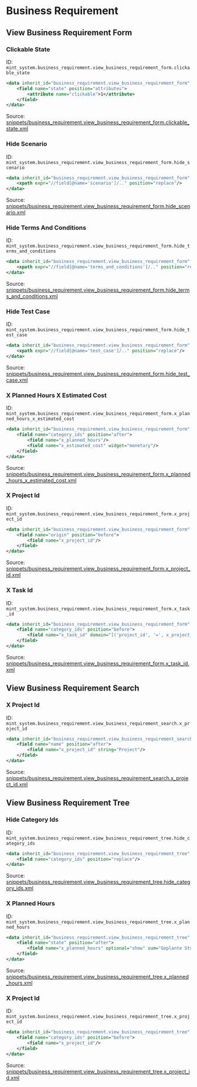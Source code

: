 # Business Requirement

## View Business Requirement Form

### Clickable State

ID: `mint_system.business_requirement.view_business_requirement_form.clickable_state`

```xml
<data inherit_id="business_requirement.view_business_requirement_form" priority="50">
    <field name="state" position="attributes">
        <attribute name="clickable">1</attribute>
    </field>
</data>

```
Source: [snippets/business_requirement.view_business_requirement_form.clickable_state.xml](https://github.com/Mint-System/Odoo-Build/tree/main/snippets/business_requirement.view_business_requirement_form.clickable_state.xml)

### Hide Scenario

ID: `mint_system.business_requirement.view_business_requirement_form.hide_scenario`

```xml
<data inherit_id="business_requirement.view_business_requirement_form" priority="50">
    <xpath expr="//field[@name='scenario']/.." position="replace"/>
</data>

```
Source: [snippets/business_requirement.view_business_requirement_form.hide_scenario.xml](https://github.com/Mint-System/Odoo-Build/tree/main/snippets/business_requirement.view_business_requirement_form.hide_scenario.xml)

### Hide Terms And Conditions

ID: `mint_system.business_requirement.view_business_requirement_form.hide_terms_and_conditions`

```xml
<data inherit_id="business_requirement.view_business_requirement_form" priority="50">
    <xpath expr="//field[@name='terms_and_conditions']/.." position="replace"/>
</data>

```
Source: [snippets/business_requirement.view_business_requirement_form.hide_terms_and_conditions.xml](https://github.com/Mint-System/Odoo-Build/tree/main/snippets/business_requirement.view_business_requirement_form.hide_terms_and_conditions.xml)

### Hide Test Case

ID: `mint_system.business_requirement.view_business_requirement_form.hide_test_case`

```xml
<data inherit_id="business_requirement.view_business_requirement_form" priority="50">
    <xpath expr="//field[@name='test_case']/.." position="replace"/>
</data>

```
Source: [snippets/business_requirement.view_business_requirement_form.hide_test_case.xml](https://github.com/Mint-System/Odoo-Build/tree/main/snippets/business_requirement.view_business_requirement_form.hide_test_case.xml)

### X Planned Hours X Estimated Cost

ID: `mint_system.business_requirement.view_business_requirement_form.x_planned_hours_x_estimated_cost`

```xml
<data inherit_id="business_requirement.view_business_requirement_form" priority="50">
    <field name="category_ids" position="after">
        <field name="x_planned_hours"/>
        <field name="x_estimated_cost" widget="monetary"/>
    </field>
</data>

```
Source: [snippets/business_requirement.view_business_requirement_form.x_planned_hours_x_estimated_cost.xml](https://github.com/Mint-System/Odoo-Build/tree/main/snippets/business_requirement.view_business_requirement_form.x_planned_hours_x_estimated_cost.xml)

### X Project Id

ID: `mint_system.business_requirement.view_business_requirement_form.x_project_id`

```xml
<data inherit_id="business_requirement.view_business_requirement_form" priority="50">
    <field name="origin" position="before">
        <field name="x_project_id"/>
    </field>
</data>

```
Source: [snippets/business_requirement.view_business_requirement_form.x_project_id.xml](https://github.com/Mint-System/Odoo-Build/tree/main/snippets/business_requirement.view_business_requirement_form.x_project_id.xml)

### X Task Id

ID: `mint_system.business_requirement.view_business_requirement_form.x_task_id`

```xml
<data inherit_id="business_requirement.view_business_requirement_form" priority="50">
    <field name="category_ids" position="before">
        <field name="x_task_id" domain="[('project_id', '=', x_project_id)]" context="{'default_project_id': x_project_id}"/>
    </field>
</data>

```
Source: [snippets/business_requirement.view_business_requirement_form.x_task_id.xml](https://github.com/Mint-System/Odoo-Build/tree/main/snippets/business_requirement.view_business_requirement_form.x_task_id.xml)

## View Business Requirement Search

### X Project Id

ID: `mint_system.business_requirement.view_business_requirement_search.x_project_id`

```xml
<data inherit_id="business_requirement.view_business_requirement_search" priority="50">
    <field name="name" position="after">
        <field name="x_project_id" string="Project"/>
    </field>
</data>

```
Source: [snippets/business_requirement.view_business_requirement_search.x_project_id.xml](https://github.com/Mint-System/Odoo-Build/tree/main/snippets/business_requirement.view_business_requirement_search.x_project_id.xml)

## View Business Requirement Tree

### Hide Category Ids

ID: `mint_system.business_requirement.view_business_requirement_tree.hide_category_ids`

```xml
<data inherit_id="business_requirement.view_business_requirement_tree" priority="50">
    <field name="category_ids" position="replace"/>
</data>

```
Source: [snippets/business_requirement.view_business_requirement_tree.hide_category_ids.xml](https://github.com/Mint-System/Odoo-Build/tree/main/snippets/business_requirement.view_business_requirement_tree.hide_category_ids.xml)

### X Planned Hours

ID: `mint_system.business_requirement.view_business_requirement_tree.x_planned_hours`

```xml
<data inherit_id="business_requirement.view_business_requirement_tree" priority="50">
    <field name="state" position="after">
        <field name="x_planned_hours" optional="show" sum="Geplante Stunden"/>
    </field>
</data>

```
Source: [snippets/business_requirement.view_business_requirement_tree.x_planned_hours.xml](https://github.com/Mint-System/Odoo-Build/tree/main/snippets/business_requirement.view_business_requirement_tree.x_planned_hours.xml)

### X Project Id

ID: `mint_system.business_requirement.view_business_requirement_tree.x_project_id`

```xml
<data inherit_id="business_requirement.view_business_requirement_tree" priority="50">
    <field name="category_ids" position="before">
        <field name="x_project_id"/>
    </field>
</data>

```
Source: [snippets/business_requirement.view_business_requirement_tree.x_project_id.xml](https://github.com/Mint-System/Odoo-Build/tree/main/snippets/business_requirement.view_business_requirement_tree.x_project_id.xml)

